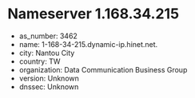 # Nameserver 1.168.34.215

* as_number: 3462
* name: 1-168-34-215.dynamic-ip.hinet.net.
* city: Nantou City
* country: TW
* organization: Data Communication Business Group
* version: Unknown
* dnssec: Unknown
